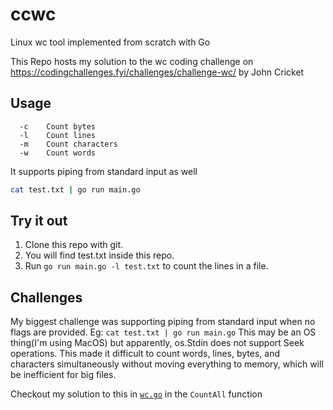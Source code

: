 # ccwc

Linux wc tool implemented from scratch with Go


This Repo hosts my solution to the wc coding challenge on https://codingchallenges.fyi/challenges/challenge-wc/ by John Cricket

## Usage
```
  -c	Count bytes
  -l	Count lines
  -m	Count characters
  -w	Count words
```

It supports piping from standard input as well

```bash
cat test.txt | go run main.go
```

## Try it out

1. Clone this repo with git.
2. You will find test.txt inside this repo.
3. Run ```go run main.go -l test.txt``` to count the lines in a file.

## Challenges

My biggest challenge was supporting piping from standard input when no flags are provided.
Eg: ```cat test.txt | go run main.go```
This may be an OS thing(I'm using MacOS) but apparently, os.Stdin does not support Seek operations.
This made it difficult to count words, lines, bytes, and characters simultaneously without moving everything to memory, which will be inefficient for big files.

Checkout my solution to this in [```wc.go```](wc/wc.go) in the ```CountAll``` function
